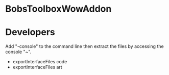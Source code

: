 # BobsToolboxWowAddon

# Developers

Add "-console" to the command line then extract the files by accessing the console "~".

- exportInterfaceFiles code
- exportInterfaceFiles art